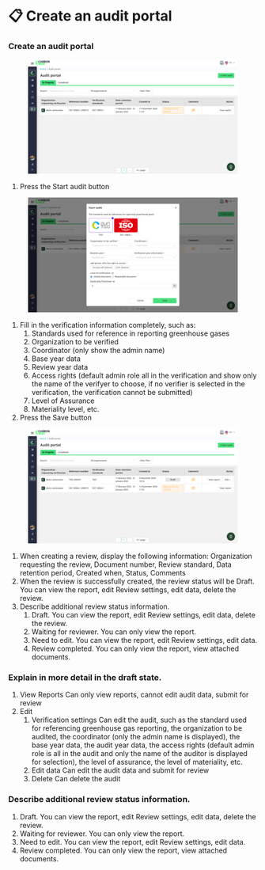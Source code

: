 # 📋 Create an audit portal

### Create an audit portal

<figure><img src="../../.gitbook/assets/image (42).png" alt=""><figcaption></figcaption></figure>

1. Press the Start audit button

<figure><img src="../../.gitbook/assets/image (43).png" alt=""><figcaption></figcaption></figure>

1. Fill in the verification information completely, such as:
   1. Standards used for reference in reporting greenhouse gases
   2. Organization to be verified
   3. Coordinator (only show the admin name)
   4. Base year data
   5. Review year data
   6. Access rights (default admin role all in the verification and show only the name of the verifyer to choose, if no verifier is selected in the verification, the verification cannot be submitted)
   7. Level of Assurance
   8. Materiality level, etc.
2. Press the Save button

<figure><img src="../../.gitbook/assets/image (44).png" alt=""><figcaption></figcaption></figure>

1. When creating a review, display the following information: Organization requesting the review, Document number, Review standard, Data retention period, Created when, Status, Comments
2. When the review is successfully created, the review status will be Draft. You can view the report, edit Review settings, edit data, delete the review.
3. Describe additional review status information.
   1. Draft. You can view the report, edit Review settings, edit data, delete the review.
   2. Waiting for reviewer. You can only view the report.
   3. Need to edit. You can view the report, edit Review settings, edit data.
   4. Review completed. You can only view the report, view attached documents.

### Explain in more detail in the draft state.

1. View Reports Can only view reports, cannot edit audit data, submit for review
2. Edit
   1. Verification settings Can edit the audit, such as the standard used for referencing greenhouse gas reporting, the organization to be audited, the coordinator (only the admin name is displayed), the base year data, the audit year data, the access rights (default admin role is all in the audit and only the name of the auditor is displayed for selection), the level of assurance, the level of materiality, etc.
   2. Edit data Can edit the audit data and submit for review
   3. Delete Can delete the audit

### Describe additional review status information.

1. Draft. You can view the report, edit Review settings, edit data, delete the review.
2. Waiting for reviewer. You can only view the report.
3. Need to edit. You can view the report, edit Review settings, edit data.
4. Review completed. You can only view the report, view attached documents.

